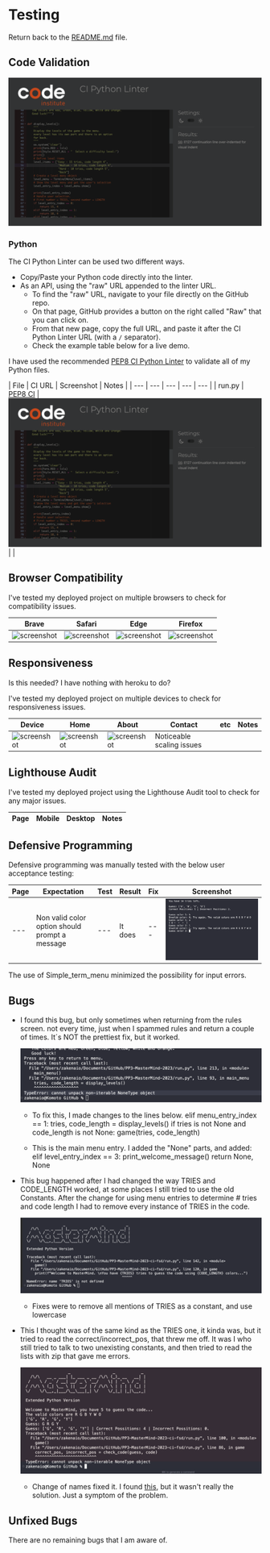 # Testing

Return back to the [README.md](README.md) file.

## Code Validation

![CODE VALIDATION](documentation/test-bug1.png)

### Python

The CI Python Linter can be used two different ways.
- Copy/Paste your Python code directly into the linter.
- As an API, using the "raw" URL appended to the linter URL.
    - To find the "raw" URL, navigate to your file directly on the GitHub repo.
    - On that page, GitHub provides a button on the right called "Raw" that you can click on.
    - From that new page, copy the full URL, and paste it after the CI Python Linter URL (with a `/` separator).
    - Check the example table below for a live demo.

I have used the recommended [PEP8 CI Python Linter](https://pep8ci.herokuapp.com) to validate all of my Python files.

| File | CI URL | Screenshot | Notes |
| --- | --- | --- | --- | --- |
| run.py | [PEP8 CI](https://pep8ci.herokuapp.com/https://raw.githubusercontent.com/zakenaio/pp3-mastermind-2023/main/run.py) | ![screenshot](documentation/test-bug1.png) | |

## Browser Compatibility

I've tested my deployed project on multiple browsers to check for compatibility issues.

| Brave | Safari  | Edge | Firefox |
| --- | --- | --- | --- |
| ![screenshot](documentation/browser-chrome-home.png) | ![screenshot](documentation/browser-chrome-about.png) |  ![screenshot](documentation/browser-chrome-home.png) | ![screenshot](documentation/browser-chrome-about.png) | 

## Responsiveness

Is this needed? 
I have nothing with heroku to do?

I've tested my deployed project on multiple devices to check for responsiveness issues.

| Device | Home | About | Contact | etc | Notes |
| --- | --- | --- | --- | --- | --- |
| ![screenshot](documentation/responsive-4k-about.png) | ![screenshot](documentation/responsive-4k-contact.png) | ![screenshot](documentation/responsive-4k-etc.png) | Noticeable scaling issues |


## Lighthouse Audit

I've tested my deployed project using the Lighthouse Audit tool to check for any major issues.

| Page | Mobile | Desktop | Notes |
| --- | --- | --- | --- |


## Defensive Programming

Defensive programming was manually tested with the below user acceptance testing:

| Page | Expectation | Test | Result | Fix | Screenshot |
| --- | --- | --- | --- | --- | --- |
| --- | Non valid color option should prompt a message | --- | It does | --- | ![screenshot](documentation/test-error-letter.png)

The use of Simple_term_menu minimized the possibility for input errors. 



## Bugs

- I found this bug, but only sometimes when returning from the rules screen. 
    not every time, just when I spammed rules and return a couple of times.
    It´s NOT the prettiest fix, but it worked. 

    ![screenshot](documentation/test-error-lvlsrtrn.png)

    - To fix this, I made changes to the lines below. 
    elif menu_entry_index == 1:
        tries, code_length = display_levels()
        if tries is not None and code_length is not None:
            game(tries, code_length)

    - This is the main menu entry. I added the "None" parts, and added:
    elif level_entry_index == 3:
        print_welcome_message()
        return None, None
    
- This bug happened after I had changed the way TRIES and CODE_LENGTH 
    worked, at some places I still tried to use the old Constants. After 
    the change for using menu entries to determine # tries and code length 
    I had to remove every instance of TRIES in the code.

    ![screenshot](documentation/test-error-tries2.png)
    
    - Fixes were to remove all mentions of TRIES as a constant, and use lowercase
    
    
    
- This I thought was of the same kind as the TRIES one, it kinda was, but it tried to read the correct/incorrect_pos, that threw me off. It was I who still tried to talk to two unexisting constants, and then tried to read the lists with zip that gave me errors. 

    ![screenshot](documentation/test-error3.png)

    - Change of names fixed it. I found [this](https://www.freecodecamp.org/news/typeerror-cannot-unpack-non-iterable-nonetype-object-how-to-fix-in-python/), but it wasn't really the solution. Just a symptom of the problem. 


## Unfixed Bugs

There are no remaining bugs that I am aware of.

